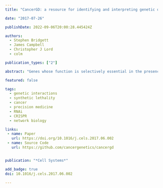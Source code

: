 ```yaml
---
title: "CancerGD: a resource for identifying and interpreting genetic dependencies in cancer"

date: "2017-07-26"

publishDate: 2022-09-06T20:00:28.445424Z

authors: 
  - Stephen Bridgett
  - James Campbell
  - Christopher J Lord
  - colm

publication_types: ["2"]

abstract: "Genes whose function is selectively essential in the presence of cancer-associated genetic aberrations represent promising targets for the development of precision therapeutics. Here, we present CancerGD, a resource that integrates genotypic profiling with large-scale loss-of-function genetic screens in tumor cell lines to identify such genetic dependencies. CancerGD provides tools for searching, visualizing, and interpreting these genetic dependencies through the integration of functional interaction networks. CancerGD includes different screen types (siRNA, shRNA, CRISPR), and we describe a simple format for submitting new datasets."

featured: false

tags:
  - genetic interactions
  - synthetic lethality
  - cancer
  - precision medicine
  - RNAi
  - CRISPR
  - network biology

links:
 - name: Paper
   url: https://doi.org/10.1016/j.cels.2017.06.002
 - name: Source Code
   url: https://github.com/cancergenetics/cancergd


publication: "*Cell Systems*"

add_badge: true
doi: 10.1016/j.cels.2017.06.002

---
```



